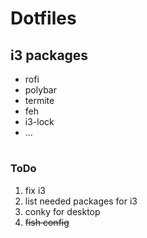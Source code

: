 # Dotfiles


## i3 packages
- rofi
- polybar
- termite
- feh
- i3-lock
- ...

#
### ToDo

1. fix i3
2. list needed packages for i3 
3. conky for desktop
4. <s>fish config<s>
